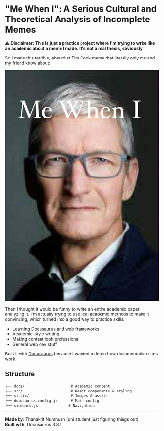 # "Me When I": A Serious Cultural and Theoretical Analysis of Incomplete Memes

**⚠️ Disclaimer: This is just a practice project where I'm trying to write like an academic about a meme I made. It's not a real thesis, obviously!**

So I made this terrible, absurdist Tim Cook meme that literally only me and my friend know about:

![Me When I meme](static/img/me-when-i-meme.jpg)

Then I thought it would be funny to write an entire academic paper analyzing it. I'm actually trying to use real academic methods to make it convincing, which turned into a good way to practice skills:

- Learning Docusaurus and web frameworks
- Academic-style writing
- Making content look professional
- General web dev stuff

Built it with [Docusaurus](https://docusaurus.io/) because I wanted to learn how documentation sites work.

## Structure

```
├── docs/                     # Academic content
├── src/                      # React components & styling  
├── static/                   # Images & assets
├── docusaurus.config.js      # Main config
└── sidebars.js              # Navigation
```

---

**Made by**: Thanakrit Numnuan (uni student just figuring things out)  
**Built with**: Docusaurus 3.8.1
